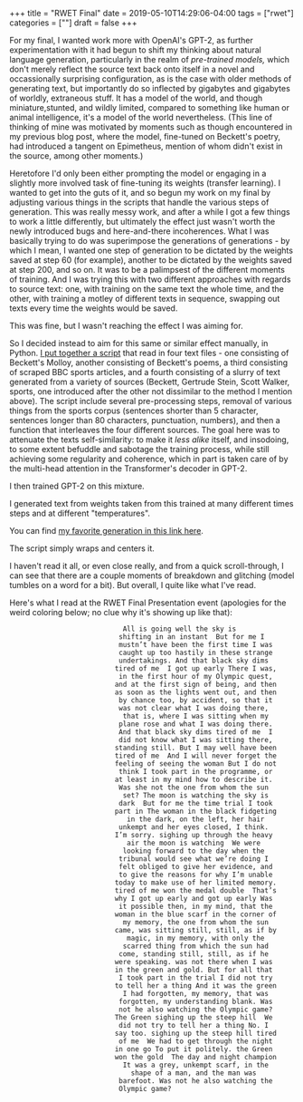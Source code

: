 +++
title = "RWET Final"
date = 2019-05-10T14:29:06-04:00
tags = ["rwet"]
categories = [""]
draft = false
+++

For my final, I wanted work more with OpenAI's GPT-2, as further experimentation with it had begun to shift my thinking about natural language generation, particularly in the realm of *pre-trained models,* which don't merely reflect the source text back onto itself in a novel and occassionally surprising configuration, as is the case with older methods of generating text, but importantly do so inflected by gigabytes and gigabytes of worldly, extraneous stuff. It has a model of the world, and though miniature,stunted, and wildly limited, compared to something like human or animal intelligence, it's a model of the world nevertheless. (This line of thinking of mine was motivated by moments such as though encountered in my previous blog post, where the model, fine-tuned on Beckett's poetry, had introduced a tangent on Epimetheus, mention of whom didn't exist in the source, among other moments.)

Heretofore I'd only been either prompting the model or engaging in a slightly more involved task of fine-tuning its weights (transfer learning). I wanted to get into the guts of it, and so begun my work on my final by adjusting various things in the scripts that handle the various steps of generation. This was really messy work, and after a while I got a few things to work a little differently, but ultimately the effect just wasn't worth the newly introduced bugs and here-and-there incoherences. What I was basically trying to do was superimpose the generations of generations - by which I mean, I wanted one step of generation to be dictated by the weights saved at step 60 (for example), another to be dictated by the weights saved at step 200, and so on. It was to be a palimpsest of the different moments of training. And I was trying this with two different approaches with regards to source text: one, with training on the same text the whole time, and the other, with training a motley of different texts in sequence, swapping out texts every time the weights would be saved.

This was fine, but I wasn't reaching the effect I was aiming for. 

So I decided instead to aim for this same or similar effect manually, in Python. [I put together a script](https://github.com/michaeljblum/rwet-final/blob/master/Make-Mixture.ipynb) that read in four text files - one consisting of Beckett's Molloy, another consisting of Beckett's poems, a third consisting of scraped BBC sports articles, and a fourth consisting of a slurry of text generated from a variety of sources (Beckett, Gertrude Stein, Scott Walker, sports, one introduced after the other not dissimilar to the method I mention above). The script include several pre-processing steps, removal of various things from the sports corpus (sentences shorter than 5 character, sentences longer than 80 characters, punctuation, numbers), and then a function that interleaves the four different sources. The goal here was to attenuate the texts self-similarity: to make it *less alike* itself, and insodoing, to some extent befuddle and sabotage the training process, while still achieving some regularity and coherence, which in part is taken care of by the multi-head attention in the Transformer's decoder in GPT-2. 

I then trained GPT-2 on this mixture.

I generated text from weights taken from this trained at many different times steps and at different "temperatures". 

You can find [my favorite generation in this link here](https://github.com/michaeljblum/rwet-final/blob/master/Formatting.ipynb).

The script simply wraps and centers it. 

I haven't read it all, or even close really, and from a quick scroll-through, I can see that there are a couple moments of breakdown and glitching (model tumbles on a word for a bit). But overall, I quite like what I've read. 

Here's what I read at the RWET Final Presentation event (apologies for the weird coloring below; no clue why it's showing up like that):

								All is going well the sky is                               
                               shifting in an instant  But for me I                                
                               mustn’t have been the first time I was                               
                               caught up too hastily in these strange                               
                               undertakings. And that black sky dims                                
                              tired of me  I got up early There I was,                              
                               in the first hour of my Olympic quest,                               
                              and at the first sign of being, and then                              
                              as soon as the lights went out, and then                              
                               by chance too, by accident, so that it                               
                               was not clear what I was doing there,                                
                                that is, where I was sitting when my                                
                               plane rose and what I was doing there.                               
                               And that black sky dims tired of me  I                               
                               did not know what I was sitting there,                               
                              standing still. But I may well have been                              
                              tired of me  And I will never forget the                              
                              feeling of seeing the woman But I do not                              
                               think I took part in the programme, or                               
                              at least in my mind how to describe it.                               
                               Was she not the one from whom the sun                                
                                set? The moon is watching the sky is                                
                               dark  But for me the time trial I took                               
                              part in The woman in the black fidgeting                              
                                 in the dark, on the left, her hair                                 
                               unkempt and her eyes closed, I think.                                
                              I’m sorry. sighing up through the heavy                               
                                 air the moon is watching  We were                                  
                                looking forward to the day when the                                 
                               tribunal would see what we’re doing I                                
                               felt obliged to give her evidence, and                               
                               to give the reasons for why I’m unable                               
                              today to make use of her limited memory.                              
                              tired of me won the medal double  That’s                              
                              why I got up early and got up early Was                               
                               it possible then, in my mind, that the                               
                              woman in the blue scarf in the corner of                              
                                my memory, the one from whom the sun                                
                              came, was sitting still, still, as if by                              
                                 magic, in my memory, with only the                                 
                                scarred thing from which the sun had                                
                               come, standing still, still, as if he                                
                              were speaking. was not there when I was                               
                              in the green and gold. But for all that                               
                               I took part in the trial I did not try                               
                              to tell her a thing And it was the green                              
                                I had forgotten, my memory, that was                                
                               forgotten, my understanding blank. Was                               
                               not he also watching the Olympic game?                               
                              The Green sighing up the steep hill  We                               
                               did not try to tell her a thing No. I                                
                              say too. sighing up the steep hill tired                              
                               of me  We had to get through the night                               
                              in one go To put it politely. the Green                               
                              won the gold  The day and night champion                              
                                It was a grey, unkempt scarf, in the                                
                                  shape of a man, and the man was                                   
                               barefoot. Was not he also watching the                               
                               Olympic game?



